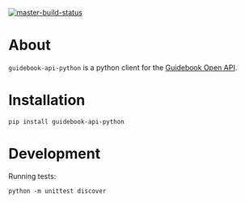 [![master-build-status](https://api.travis-ci.org/Guidebook/guidebook-api-python.svg?branch=master)](https://travis-ci.org/Guidebook/guidebook-api-python)

# About

`guidebook-api-python` is a python client for the [Guidebook Open API](https://developer.guidebook.com/).

# Installation

`pip install guidebook-api-python`

# Development

Running tests:

```
python -m unittest discover
```
